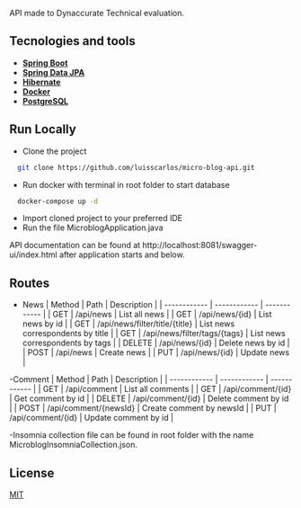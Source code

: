
API made to Dynaccurate Technical evaluation.


## Tecnologies and tools

 - **[Spring Boot](https://spring.io/projects/spring-boot)**
 - **[Spring Data JPA](https://spring.io/projects/spring-data-jpa#overview)** 
- **[Hibernate](https://hibernate.org/orm/)**
- **[Docker](https://www.docker.com/)**
- **[PostgreSQL](https://www.postgresql.org/)**


## Run Locally

- Clone the project

```bash
  git clone https://github.com/luisscarlos/micro-blog-api.git
```
- Run docker with terminal in root folder to start database
```bash
  docker-compose up -d
```

- Import cloned project to your preferred IDE
- Run the file MicroblogApplication.java

API documentation can be found at http://localhost:8081/swagger-ui/index.html after application starts and below.

## Routes
- News
| Method  | Path  | Description  |
| ------------ | ------------ | ------------ |
| GET  |  /api/news | List all news |
| GET  | /api/news/{id}  | List news by id  |
| GET  | /api/news/filter/title/{title}  | List news correspondents by title  |
| GET  | /api/news/filter/tags/{tags}  | List news correspondents by tags  |
| DELETE  | /api/news/{id}  | Delete news by id  |
| POST  | /api/news  | Create news  |
| PUT  | /api/news/{id}  | Update news  |

-Comment
| Method  | Path  | Description  |
| ------------ | ------------ | ------------ |
| GET  | /api/comment  | List all comments  |
| GET  | /api/comment/{id}  | Get comment by id  |
| DELETE  | /api/comment/{id}  | Delete comment by id  |
| POST  | /api/comment/{newsId}  | Create comment by newsId  |
| PUT  | /api/comment/{id}  | Update comment by id  |

-Insomnia collection file can be found in root folder with the name MicroblogInsomniaCollection.json.
## License

[MIT](https://choosealicense.com/licenses/mit/)

